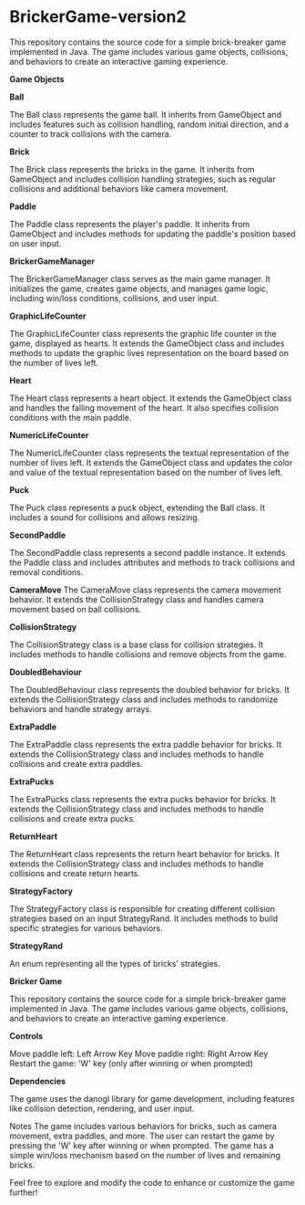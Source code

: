 # BrickerGame-version2

This repository contains the source code for a simple brick-breaker game implemented in Java. The game includes various game objects, collisions, and behaviors to create an interactive gaming experience.

**Game Objects**

**Ball**

The Ball class represents the game ball. It inherits from GameObject and includes features such as collision handling, random initial direction, and a counter to track collisions with the camera.

**Brick**

The Brick class represents the bricks in the game. It inherits from GameObject and includes collision handling strategies, such as regular collisions and additional behaviors like camera movement.

**Paddle**

The Paddle class represents the player's paddle. It inherits from GameObject and includes methods for updating the paddle's position based on user input.

**BrickerGameManager**

The BrickerGameManager class serves as the main game manager. It initializes the game, creates game objects, and manages game logic, including win/loss conditions, collisions, and user input.

**GraphicLifeCounter**

The GraphicLifeCounter class represents the graphic life counter in the game, displayed as hearts. It extends the GameObject class and includes methods to update the graphic lives representation on the board based on the number of lives left.

**Heart**

The Heart class represents a heart object. It extends the GameObject class and handles the falling movement of the heart. It also specifies collision conditions with the main paddle.

**NumericLifeCounter**

The NumericLifeCounter class represents the textual representation of the number of lives left. It extends the GameObject class and updates the color and value of the textual representation based on the number of lives left.

**Puck**

The Puck class represents a puck object, extending the Ball class. It includes a sound for collisions and allows resizing.

**SecondPaddle**

The SecondPaddle class represents a second paddle instance. It extends the Paddle class and includes attributes and methods to track collisions and removal conditions.

**CameraMove**
The CameraMove class represents the camera movement behavior. It extends the CollisionStrategy class and handles camera movement based on ball collisions.

**CollisionStrategy**

The CollisionStrategy class is a base class for collision strategies. It includes methods to handle collisions and remove objects from the game.

**DoubledBehaviour**

The DoubledBehaviour class represents the doubled behavior for bricks. It extends the CollisionStrategy class and includes methods to randomize behaviors and handle strategy arrays.

**ExtraPaddle**

The ExtraPaddle class represents the extra paddle behavior for bricks. It extends the CollisionStrategy class and includes methods to handle collisions and create extra paddles.

**ExtraPucks**

The ExtraPucks class represents the extra pucks behavior for bricks. It extends the CollisionStrategy class and includes methods to handle collisions and create extra pucks.

**ReturnHeart**

The ReturnHeart class represents the return heart behavior for bricks. It extends the CollisionStrategy class and includes methods to handle collisions and create return hearts.

**StrategyFactory**

The StrategyFactory class is responsible for creating different collision strategies based on an input StrategyRand. It includes methods to build specific strategies for various behaviors.

**StrategyRand**

An enum representing all the types of bricks' strategies.


**Bricker Game**

This repository contains the source code for a simple brick-breaker game implemented in Java. The game includes various game objects, collisions, and behaviors to create an interactive gaming experience.


**Controls**

Move paddle left: Left Arrow Key
Move paddle right: Right Arrow Key
Restart the game: 'W' key (only after winning or when prompted)

**Dependencies**

The game uses the danogl library for game development, including features like collision detection, rendering, and user input.

Notes
The game includes various behaviors for bricks, such as camera movement, extra paddles, and more.
The user can restart the game by pressing the 'W' key after winning or when prompted.
The game has a simple win/loss mechanism based on the number of lives and remaining bricks.

Feel free to explore and modify the code to enhance or customize the game further!
